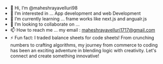 - 👋 Hi, I’m @maheshrayavelluri98
- 👀 I’m interested in ... App development and web Development
- 🌱 I’m currently learning ... frame works like next.js and angualr.js
- 💞️ I’m looking to collaborate on ... 
- 📫 How to reach me ... my email : maheshrayavelluri1717@gmail.com
- ⚡ Fun fact:  I traded balance sheets for code sheets! From crunching numbers to crafting algorithms, my journey from commerce to coding has been an exciting adventure in blending logic with creativity. Let's connect and create something innovative!

<!---
maheshrayavelluri98/maheshrayavelluri98 is a ✨ special ✨ repository because its `README.md` (this file) appears on your GitHub profile.
You can click the Preview link to take a look at your changes.
--->
